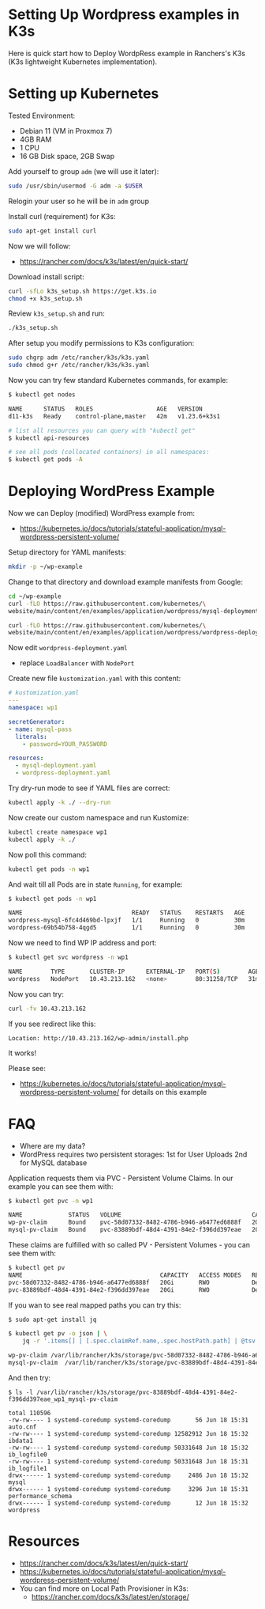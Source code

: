 # Setting Up Wordpress examples in K3s

Here is quick start how to Deploy WordpRess example in Ranchers's
K3s (K3s lightweight Kubernetes implementation).


# Setting up Kubernetes

Tested Environment:
- Debian 11 (VM in Proxmox 7)
- 4GB RAM
- 1 CPU
- 16 GB Disk space, 2GB Swap

Add yourself to group `adm` (we will use it later):
```bash
sudo /usr/sbin/usermod -G adm -a $USER
```
Relogin your user so he will be in `adm` group

Install curl (requirement) for K3s:
```bash
sudo apt-get install curl
```

Now we will follow: 
- https://rancher.com/docs/k3s/latest/en/quick-start/

Download install script:
```bash
curl -sfLo k3s_setup.sh https://get.k3s.io
chmod +x k3s_setup.sh 
```
Review `k3s_setup.sh` and run:
```bash
./k3s_setup.sh
```

After setup you modify permissions to K3s configuration:
```bash
sudo chgrp adm /etc/rancher/k3s/k3s.yaml 
sudo chmod g+r /etc/rancher/k3s/k3s.yaml
```

Now you can try few standard Kubernetes commands, for example:
```bash
$ kubectl get nodes

NAME      STATUS   ROLES                  AGE   VERSION
d11-k3s   Ready    control-plane,master   42m   v1.23.6+k3s1

# list all resources you can query with "kubectl get"
$ kubectl api-resources

# see all pods (collocated containers) in all namespaces:
$ kubectl get pods -A
```


# Deploying WordPress Example

Now we can Deploy (modified) WordPress example from:
- https://kubernetes.io/docs/tutorials/stateful-application/mysql-wordpress-persistent-volume/

Setup directory for YAML manifests:
```bash
mkdir -p ~/wp-example
```

Change to that directory and download example manifests from Google:
```bash
cd ~/wp-example
curl -fLO https://raw.githubusercontent.com/kubernetes/\
website/main/content/en/examples/application/wordpress/mysql-deployment.yaml

curl -fLO https://raw.githubusercontent.com/kubernetes/\
website/main/content/en/examples/application/wordpress/wordpress-deployment.yaml
```

Now edit `wordpress-deployment.yaml`
- replace `LoadBalancer` with `NodePort`

Create new file `kustomization.yaml` with this content:
```yaml
# kustomization.yaml
---
namespace: wp1

secretGenerator:
- name: mysql-pass
  literals:
    - password=YOUR_PASSWORD

resources:
  - mysql-deployment.yaml
  - wordpress-deployment.yaml
```

Try dry-run mode to see if YAML files are correct:
```bash
kubectl apply -k ./ --dry-run
```

Now create our custom namespace and run Kustomize:
```bash
kubectl create namespace wp1
kubectl apply -k ./
```

Now poll this command:
```bash
kubectl get pods -n wp1
```
And wait till all Pods are in state `Running`, for example:
```bash
$ kubectl get pods -n wp1

NAME                               READY   STATUS    RESTARTS   AGE
wordpress-mysql-6fc4d469bd-lpxjf   1/1     Running   0          30m
wordpress-69b54b758-4qgd5          1/1     Running   0          30m
```

Now we need to find WP IP address and port:
```bash
$ kubectl get svc wordpress -n wp1

NAME        TYPE       CLUSTER-IP      EXTERNAL-IP   PORT(S)        AGE
wordpress   NodePort   10.43.213.162   <none>        80:31258/TCP   31m
```

Now you can try:
```bash
curl -fv 10.43.213.162
```
If you see redirect like this:
```
Location: http://10.43.213.162/wp-admin/install.php
```
It works!

Please see:
- https://kubernetes.io/docs/tutorials/stateful-application/mysql-wordpress-persistent-volume/
for details on this example

# FAQ

* Where are my data?
* WordPress requires two persistent storages:
  1st for User Uploads
  2nd for MySQL database

Application requests them via PVC - Persistent Volume Claims. In our example
you can see them with:
```bash
$ kubectl get pvc -n wp1

NAME             STATUS   VOLUME                                     CAPACITY   ACCESS MODES   STORAGECLASS   AGE
wp-pv-claim      Bound    pvc-58d07332-8482-4786-b946-a6477ed6888f   20Gi       RWO            local-path     37m
mysql-pv-claim   Bound    pvc-83889bdf-48d4-4391-84e2-f396dd397eae   20Gi       RWO            local-path     37m
```

These claims are fulfilled with so called PV - Persistent Volumes - you can see them
with:
```bash
$ kubectl get pv
NAME                                       CAPACITY   ACCESS MODES   RECLAIM POLICY   STATUS   CLAIM                STORAGECLASS   REASON   AGE
pvc-58d07332-8482-4786-b946-a6477ed6888f   20Gi       RWO            Delete           Bound    wp1/wp-pv-claim      local-path              37m
pvc-83889bdf-48d4-4391-84e2-f396dd397eae   20Gi       RWO            Delete           Bound    wp1/mysql-pv-claim   local-path              37m
```

If you wan to see real mapped paths you can try this:
```bash
$ sudo apt-get install jq

$ kubectl get pv -o json | \
    jq -r '.items[] | [.spec.claimRef.name,.spec.hostPath.path] | @tsv'

wp-pv-claim	/var/lib/rancher/k3s/storage/pvc-58d07332-8482-4786-b946-a6477ed6888f_wp1_wp-pv-claim
mysql-pv-claim	/var/lib/rancher/k3s/storage/pvc-83889bdf-48d4-4391-84e2-f396dd397eae_wp1_mysql-pv-claim
```
And then try:
```
$ ls -l /var/lib/rancher/k3s/storage/pvc-83889bdf-48d4-4391-84e2-f396dd397eae_wp1_mysql-pv-claim

total 110596
-rw-rw---- 1 systemd-coredump systemd-coredump       56 Jun 18 15:31 auto.cnf
-rw-rw---- 1 systemd-coredump systemd-coredump 12582912 Jun 18 15:32 ibdata1
-rw-rw---- 1 systemd-coredump systemd-coredump 50331648 Jun 18 15:32 ib_logfile0
-rw-rw---- 1 systemd-coredump systemd-coredump 50331648 Jun 18 15:31 ib_logfile1
drwx------ 1 systemd-coredump systemd-coredump     2486 Jun 18 15:32 mysql
drwx------ 1 systemd-coredump systemd-coredump     3296 Jun 18 15:31 performance_schema
drwx------ 1 systemd-coredump systemd-coredump       12 Jun 18 15:32 wordpress
```

# Resources

* https://rancher.com/docs/k3s/latest/en/quick-start/
* https://kubernetes.io/docs/tutorials/stateful-application/mysql-wordpress-persistent-volume/
* You can find more on Local Path Provisioner in K3s:
  - https://rancher.com/docs/k3s/latest/en/storage/








